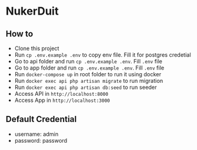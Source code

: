 # NukerDuit

## How to
- Clone this project
- Run `cp .env.example .env` to copy env file. Fill it for postgres credetial
- Go to api folder and run `cp .env.example .env`. Fill `.env` file
- Go to app folder and run `cp .env.example .env`. Fill `.env` file
- Run `docker-compose up` in root folder to run it using docker
- Run `docker exec api php artisan migrate` to run migration
- Run `docker exec api php artisan db:seed` to run seeder
- Access API in `http://localhost:8000`
- Access App in `http://localhost:3000`

## Default Credential
- username: admin
- password: password